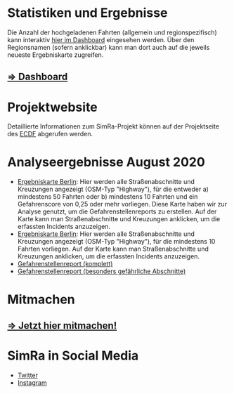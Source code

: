  
# Statistiken und Ergebnisse

Die Anzahl der hochgeladenen Fahrten (allgemein und regionspezifisch) kann interaktiv [hier im Dashboard](https://simra-project.github.io/dashboard/) eingesehen werden. Über den Regionsnamen (sofern anklickbar) kann man dort auch auf die jeweils neueste Ergebniskarte zugreifen.

## [=> Dashboard](https://simra-project.github.io/dashboard/) 

# Projektwebsite

Detaillierte Informationen zum SimRa-Projekt können auf der Projektseite des [ECDF](https://www.digital-future.berlin/forschung/projekte/simra/) abgerufen werden.

# Analyseergebnisse August 2020
- [Ergebniskarte Berlin](./map.html?region=berlin): Hier werden alle Straßenabschnitte und Kreuzungen angezeigt (OSM-Typ "Highway"), für die entweder a) mindestens 50 Fahrten oder b) mindestens 10 Fahrten und ein Gefahrenscore von 0,25 oder mehr vorliegen. Diese Karte haben wir zur Analyse genutzt, um die Gefahrenstellenreports zu erstellen. Auf der Karte kann man Straßenabschnitte und Kreuzungen anklicken, um die erfassten Incidents anzuzeigen.
- [Ergebniskarte Berlin](./map.html?region=berlin10): Hier werden alle Straßenabschnitte und Kreuzungen angezeigt (OSM-Typ "Highway"), für die mindestens 10 Fahrten vorliegen. Auf der Karte kann man Straßenabschnitte und Kreuzungen anklicken, um die erfassten Incidents anzuzeigen.
- [Gefahrenstellenreport (komplett)](./2020-08_complete.pdf)
- [Gefahrenstellenreport (besonders gefährliche Abschnitte)](./2020-08_most_dangerous.pdf)

# Mitmachen
## [=> Jetzt hier mitmachen!](./mitmachen.html)

# SimRa in Social Media
- [Twitter](https://twitter.com/SimRa_App)
- [Instagram](https://www.instagram.com/sicherheitimradverkehr/)
